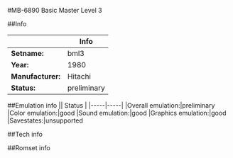 #MB-6890 Basic Master Level 3

##Info

||Info|
|-----|-----|
|**Setname:**|bml3
|**Year:**|1980
|**Manufacturer:**|Hitachi
|**Status:**|preliminary

##Emulation info
|| Status |
|-----|-----|
|Overall emulation:|preliminary
|Color emulation:|good
|Sound emulation:|good
|Graphics emulation:|good
|Savestates:|unsupported

##Tech info

##Romset info

<!--- START OF EDITED COMMENT DO NOT TOUCH TEXT ABOVE-->
